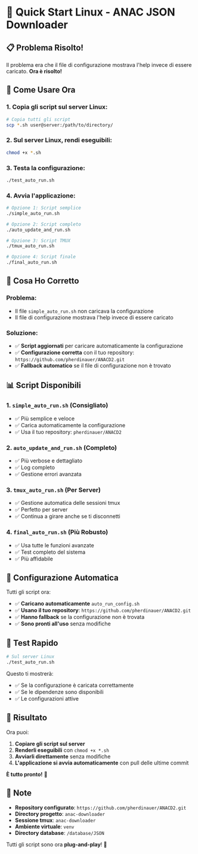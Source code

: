# 🚀 Quick Start Linux - ANAC JSON Downloader

## 📋 Problema Risolto!

Il problema era che il file di configurazione mostrava l'help invece di essere caricato. **Ora è risolto!**

## 🎯 Come Usare Ora

### 1. **Copia gli script sul server Linux:**
```bash
# Copia tutti gli script
scp *.sh user@server:/path/to/directory/
```

### 2. **Sul server Linux, rendi eseguibili:**
```bash
chmod +x *.sh
```

### 3. **Testa la configurazione:**
```bash
./test_auto_run.sh
```

### 4. **Avvia l'applicazione:**
```bash
# Opzione 1: Script semplice
./simple_auto_run.sh

# Opzione 2: Script completo
./auto_update_and_run.sh

# Opzione 3: Script TMUX
./tmux_auto_run.sh

# Opzione 4: Script finale
./final_auto_run.sh
```

## 🔧 Cosa Ho Corretto

### Problema:
- Il file `simple_auto_run.sh` non caricava la configurazione
- Il file di configurazione mostrava l'help invece di essere caricato

### Soluzione:
- ✅ **Script aggiornati** per caricare automaticamente la configurazione
- ✅ **Configurazione corretta** con il tuo repository: `https://github.com/pherdinauer/ANACD2.git`
- ✅ **Fallback automatico** se il file di configurazione non è trovato

## 📊 Script Disponibili

### 1. **`simple_auto_run.sh`** (Consigliato)
- ✅ Più semplice e veloce
- ✅ Carica automaticamente la configurazione
- ✅ Usa il tuo repository: `pherdinauer/ANACD2`

### 2. **`auto_update_and_run.sh`** (Completo)
- ✅ Più verbose e dettagliato
- ✅ Log completo
- ✅ Gestione errori avanzata

### 3. **`tmux_auto_run.sh`** (Per Server)
- ✅ Gestione automatica delle sessioni tmux
- ✅ Perfetto per server
- ✅ Continua a girare anche se ti disconnetti

### 4. **`final_auto_run.sh`** (Più Robusto)
- ✅ Usa tutte le funzioni avanzate
- ✅ Test completo del sistema
- ✅ Più affidabile

## 🎯 Configurazione Automatica

Tutti gli script ora:
- ✅ **Caricano automaticamente** `auto_run_config.sh`
- ✅ **Usano il tuo repository**: `https://github.com/pherdinauer/ANACD2.git`
- ✅ **Hanno fallback** se la configurazione non è trovata
- ✅ **Sono pronti all'uso** senza modifiche

## 🚀 Test Rapido

```bash
# Sul server Linux
./test_auto_run.sh
```

Questo ti mostrerà:
- ✅ Se la configurazione è caricata correttamente
- ✅ Se le dipendenze sono disponibili
- ✅ Le configurazioni attive

## 🎉 Risultato

Ora puoi:
1. **Copiare gli script sul server**
2. **Renderli eseguibili** con `chmod +x *.sh`
3. **Avviarli direttamente** senza modifiche
4. **L'applicazione si avvia automaticamente** con pull delle ultime commit

**È tutto pronto!** 🚀

## 📝 Note

- **Repository configurato**: `https://github.com/pherdinauer/ANACD2.git`
- **Directory progetto**: `anac-downloader`
- **Sessione tmux**: `anac-downloader`
- **Ambiente virtuale**: `venv`
- **Directory database**: `/database/JSON`

Tutti gli script sono ora **plug-and-play**! 🎯
